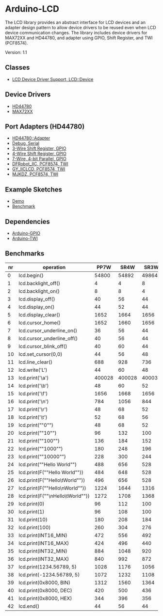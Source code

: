 # Arduino-LCD
The LCD library provides an abstract interface for LCD devices and an
adapter design pattern to allow device drivers to be reused even when
LCD device communication changes. The library includes device drivers
for MAX72XX and HD44780, and adapter using GPIO, Shift Register, and
TWI (PCF8574).

Version: 1.1

## Classes

* [LCD Device Driver Support, LCD::Device](./src/LCD.h)

## Device Drivers

* [HD44780](./src/Driver/HD44780.h)
* [MAX72XX](./src/Driver/MAX72XX.h)

## Port Adapters (HD44780)

* [HD44780::Adapter](./src/Driver/HD44780.h)
* [Debug, Serial](./src/Adapter/Debug.h)
* [3-Wire Shift Register, GPIO](./src/Adapter/SR3W.h)
* [4-Wire Shift Register, GPIO](./src/Adapter/SR4W.h)
* [7-Wire, 4-bit Parallel, GPIO](./src/Adapter/Port4b.h)
* [DFRobot_IIC, PCF8574, TWI](./src/Adapter/DFRobot_IIC.h)
* [GY_IICLCD, PCF8574, TWI](./src/Adapter/GY_IICLCD.h)
* [MJKDZ, PCF8574, TWI](./src/Adapter/MJKDZ.h)

## Example Sketches

* [Demo](./examples/Demo)
* [Benchmark](./examples/Benchmark)

## Dependencies

* [Arduino-GPIO](https://github.com/mikaelpatel/Arduino-GPIO)
* [Arduino-TWI](https://github.com/mikaelpatel/Arduino-TWI)

## Benchmarks

nr | operation | PP7W | SR4W | SR3W | SoftTWI | TWI@100 | TWI@400
---|-----------|--------|------|------|---------|---------|--------
0 | lcd.begin() | 54800 | 54892 | 49864 | 58640 | 58892 | 56056
1 | lcd.backlight_off() | 4 | 4 | 8 | 212 | 228 | 88
2 | lcd.backlight_on() | 8 | 8 | 4 | 208 | 224 | 88
3 | lcd.display_off() | 40 | 56 | 44 | 492 | 512 | 172
4 | lcd.display_on() | 44 | 52 | 44 | 488 | 512 | 172
5 | lcd.display_clear() | 1652 | 1664 | 1656 | 2096 | 2120 | 1776
6 | lcd.cursor_home() | 1652 | 1660 | 1656 | 2096 | 2120 | 1784
7 | lcd.cursor_underline_on() | 36 | 56 | 44 | 492 | 512 | 172
8 | lcd.cursor_underline_off() | 40 | 56 | 44 | 484 | 512 | 172
9 | lcd.cursor_blink_off() | 40 | 60 | 44 | 480 | 516 | 172
10 | lcd.set_cursor(0,0) | 44 | 56 | 48 | 496 | 516 | 172
11 | lcd.line_clear() | 688 | 928 | 736 | 7860 | 8292 | 2796
12 | lcd.write('L') | 44 | 60 | 48 | 492 | 520 | 176
13 | lcd.print('\a') | 400028 | 400028 | 400032 | 400444 | 400468 | 400184
14 | lcd.print('\b') | 48 | 60 | 52 | 492 | 524 | 180
15 | lcd.print('\f') | 1656 | 1668 | 1656 | 2100 | 2128 | 1788
16 | lcd.print('\n') | 784 | 1056 | 844 | 8848 | 9324 | 3160
17 | lcd.print('\r') | 48 | 68 | 52 | 500 | 524 | 180
18 | lcd.print('\t') | 52 | 68 | 56 | 500 | 528 | 184
19 | lcd.print(""0"") | 48 | 68 | 52 | 496 | 528 | 180
20 | lcd.print(""10"") | 96 | 132 | 100 | 992 | 1048 | 356
21 | lcd.print(""100"") | 136 | 184 | 152 | 1480 | 1560 | 532
22 | lcd.print(""1000"") | 180 | 248 | 196 | 1976 | 2080 | 708
23 | lcd.print(""10000"") | 228 | 300 | 244 | 2464 | 2600 | 876
24 | lcd.print(""Hello World"") | 488 | 656 | 528 | 5424 | 5708 | 1936
25 | lcd.print(F(""Hello World"")) | 484 | 648 | 528 | 5416 | 5700 | 1928
26 | lcd.print(F(""Hello\tWorld"")) | 496 | 656 | 528 | 5428 | 5708 | 1936
27 | lcd.print(F(""Hello\nWorld"")) | 1224 | 1644 | 1316 | 13776 | 14500 | 4908
28 | lcd.print(F(""\nHello\tWorld"")) | 1272 | 1708 | 1368 | 14272 | 15048 | 5072
29 | lcd.print(0) | 96 | 112 | 100 | 544 | 576 | 228
30 | lcd.print(1) | 96 | 108 | 100 | 540 | 572 | 228
31 | lcd.print(10) | 180 | 208 | 184 | 1076 | 1128 | 444
32 | lcd.print(100) | 260 | 304 | 276 | 1600 | 1680 | 656
33 | lcd.print(INT16_MIN) | 472 | 556 | 492 | 3156 | 3312 | 1256
34 | lcd.print(INT16_MAX) | 424 | 496 | 440 | 2668 | 2800 | 1076
35 | lcd.print(INT32_MIN) | 884 | 1048 | 920 | 5808 | 6104 | 2324
36 | lcd.print(INT32_MAX) | 840 | 992 | 872 | 5320 | 5576 | 2144
37 | lcd.print(1234.56789, 5) | 1028 | 1176 | 1056 | 5504 | 5780 | 2340
38 | lcd.print(-1234.56789, 5) | 1072 | 1232 | 1108 | 6000 | 6288 | 2516
39 | lcd.print(0x8000, BIN) | 1312 | 1560 | 1364 | 8484 | 8896 | 3404
40 | lcd.print(0x8000, DEC) | 420 | 500 | 436 | 2668 | 2792 | 1080
41 | lcd.print(0x8000, HEX) | 344 | 396 | 356 | 2132 | 2244 | 860
42 | lcd.end() | 44 | 56 | 44 | 496 | 512 | 172
